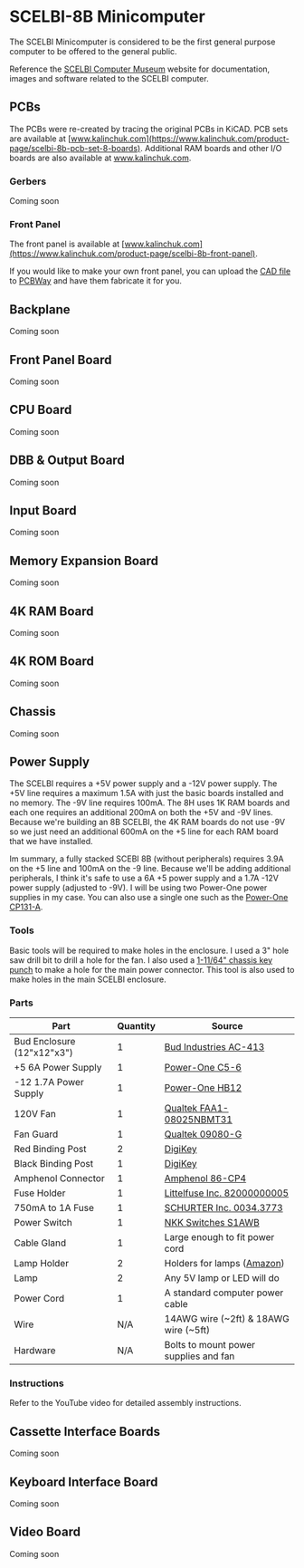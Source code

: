 # SCELBI-8B Minicomputer

The SCELBI Minicomputer is considered to be the first general purpose computer to be offered to the general public.

Reference the [SCELBI Computer Museum](https://www.scelbi.com/) website for documentation, images and software related to the SCELBI computer.

## PCBs

The PCBs were re-created by tracing the original PCBs in KiCAD. PCB sets are available at [www.kalinchuk.com](https://www.kalinchuk.com/product-page/scelbi-8b-pcb-set-8-boards). Additional RAM boards and other I/O boards are also available at www.kalinchuk.com.

### Gerbers

Coming soon

### Front Panel

The front panel is available at [www.kalinchuk.com](https://www.kalinchuk.com/product-page/scelbi-8b-front-panel).

If you would like to make your own front panel, you can upload the [CAD file](front_panel/scelbi8b.iges) to [PCBWay](www.pcbway.com) and have them fabricate it for you.

## Backplane

Coming soon

## Front Panel Board

Coming soon

## CPU Board

Coming soon

## DBB & Output Board

Coming soon

## Input Board

Coming soon

## Memory Expansion Board

Coming soon

## 4K RAM Board

Coming soon

## 4K ROM Board

Coming soon

## Chassis

Coming soon

## Power Supply

The SCELBI requires a +5V power supply and a -12V power supply. The +5V line requires a maximum 1.5A with just the basic boards installed and no memory. The -9V line requires 100mA. The 8H uses 1K RAM boards and each one requires an additional 200mA on both the +5V and -9V lines. Because we're building an 8B SCELBI, the 4K RAM boards do not use -9V so we just need an additional 600mA on the +5 line for each RAM board that we have installed.

Im summary, a fully stacked SCEBI 8B (without peripherals) requires 3.9A on the +5 line and 100mA on the -9 line. Because we'll be adding additional peripherals, I think it's safe to use a 6A +5 power supply and a 1.7A -12V power supply (adjusted to -9V). I will be using two Power-One power supplies in my case. You can also use a single one such as the [Power-One CP131-A](https://www.ebay.com/itm/226141595668).

### Tools

Basic tools will be required to make holes in the enclosure. I used a 3" hole saw drill bit to drill a hole for the fan. I also used a [1-11/64" chassis key punch](https://www.ebay.com/itm/267044392025) to make a hole for the main power connector. This tool is also used to make holes in the main SCELBI enclosure.

### Parts

| Part     | Quantity | Source  |
| -------- | ---- | ------------|
| Bud Enclosure (12"x12"x3") | 1 | [Bud Industries AC-413](https://www.digikey.com/en/products/detail/bud-industries/AC-413/386939) |
| +5 6A Power Supply | 1 | [Power-One C5-6](https://www.ebay.com/itm/286241095332) |
| -12 1.7A Power Supply | 1 | [Power-One HB12](https://www.ebay.com/itm/167299382045) |
| 120V Fan | 1 | [Qualtek FAA1-08025NBMT31](https://www.digikey.com/en/products/detail/qualtek/FAA1-08025NBMT31/2599974) |
| Fan Guard | 1 | [Qualtek 09080-G](https://www.digikey.com/en/products/detail/qualtek/09080-G/250523?so=90773917) |
| Red Binding Post | 2 | [DigiKey](https://www.digikey.com/en/products/detail/sparkfun-electronics/PRT-09739/7393680) |
| Black Binding Post | 1 | [DigiKey](https://www.digikey.com/en/products/detail/sparkfun-electronics/PRT-09740/7393681) |
| Amphenol Connector | 1 | [Amphenol 86-CP4](https://www.ebay.com/itm/285970790977) |
| Fuse Holder | 1 | [Littelfuse Inc. 82000000005](https://www.digikey.com/en/products/detail/littelfuse-inc/82000000005/653481) |
| 750mA to 1A Fuse | 1 | [SCHURTER Inc. 0034.3773](https://www.digikey.com/en/products/detail/schurter-inc/0034-3773/1730487) |
| Power Switch | 1 | [NKK Switches S1AWB](https://www.digikey.com/en/products/detail/nkk-switches/S1AWB/9698988) |
| Cable Gland | 1 | Large enough to fit power cord |
| Lamp Holder | 2 | Holders for lamps ([Amazon](https://www.amazon.com/dp/B08FBVRL8V)) |
| Lamp | 2 | Any 5V lamp or LED will do |
| Power Cord | 1 | A standard computer power cable |
| Wire | N/A | 14AWG wire (~2ft) & 18AWG wire (~5ft) |
| Hardware | N/A | Bolts to mount power supplies and fan |

### Instructions

Refer to the YouTube video for detailed assembly instructions.

## Cassette Interface Boards

Coming soon

## Keyboard Interface Board

Coming soon

## Video Board

Coming soon